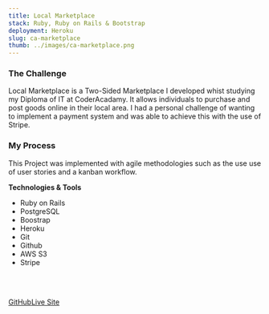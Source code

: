 ```yaml
---
title: Local Marketplace
stack: Ruby, Ruby on Rails & Bootstrap
deployment: Heroku
slug: ca-marketplace
thumb: ../images/ca-marketplace.png
---
```


### The Challenge
Local Marketplace is a Two-Sided Marketplace I developed whist studying my Diploma of IT at CoderAcadamy.
It allows individuals to purchase and post goods online in their local area.
I had a personal challenge of wanting to implement a payment system and was able to achieve this with the use of Stripe.

### My Process

This Project was implemented with agile methodologies such as the use use of user stories and a kanban workflow.

**Technologies &  Tools** 

- Ruby on Rails
- PostgreSQL
- Boostrap
- Heroku 
- Git 
- Github
- AWS S3
- Stripe


<br/>
<br/>

[GitHub](https://github.com/AliceMenzie/A2T2_marketplace)[Live Site](https://localmarketplace.herokuapp.com/)